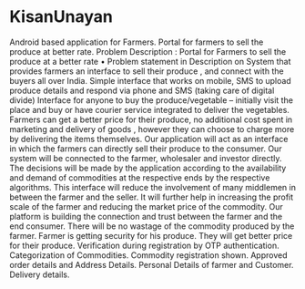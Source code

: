# KisanUnayan
Android based application for Farmers.
Portal for farmers to sell the produce at better rate.
Problem Description : 
Portal for Farmers to sell the produce at a better rate • Problem statement in Description on  System that provides farmers an interface to sell their produce , and connect with the buyers all over India.
 Simple interface that works on mobile, SMS to upload produce details and respond via phone and SMS (taking care of digital divide)
Interface for anyone to buy the produce/vegetable – initially visit the place and buy or have courier service integrated to deliver the vegetables. Farmers can get a better price for their produce, no additional cost spent in marketing and delivery of goods , however they can choose to charge more by delivering the items themselves.
Our application will act as an interface in which the farmers can directly sell their produce to the consumer. Our system will be connected to the farmer, wholesaler and investor directly. The decisions will be made by the application according to the availability and demand of commodities at the respective ends by the respective algorithms. This interface will reduce the involvement of many middlemen in between the farmer and the seller. It will further help in increasing the profit scale of the farmer and reducing the market price of the commodity.
Our platform is building the connection and trust between the farmer and the end consumer. 
There will be no wastage of the commodity produced by the farmer.
Farmer is getting security for his produce.
They will get better price for their produce.
Verification during registration by OTP authentication.
 Categorization of Commodities. 
Commodity registration shown.
Approved order details and Address Details.
Personal Details of farmer and Customer.
Delivery details.
